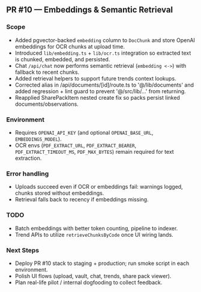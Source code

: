 ## PR #10 — Embeddings & Semantic Retrieval

### Scope
- Added pgvector-backed `embedding` column to `DocChunk` and store OpenAI embeddings for OCR chunks at upload time.
- Introduced `lib/embedding.ts` + `lib/ocr.ts` integration so extracted text is chunked, embedded, and persisted.
- Chat `/api/chat` now performs semantic retrieval (`embedding <->`) with fallback to recent chunks.
- Added retrieval helpers to support future trends context lookups.
- Corrected alias in /api/documents/[id]/route.ts to '@/lib/documents' and added regression + lint guard to prevent '@/src/lib/…' from returning.
- Reapplied SharePackItem nested create fix so packs persist linked documents/observations.

### Environment
- Requires `OPENAI_API_KEY` (and optional `OPENAI_BASE_URL`, `EMBEDDINGS_MODEL`).
- OCR envs (`PDF_EXTRACT_URL`, `PDF_EXTRACT_BEARER`, `PDF_EXTRACT_TIMEOUT_MS`, `PDF_MAX_BYTES`) remain required for text extraction.

### Error handling
- Uploads succeed even if OCR or embeddings fail: warnings logged, chunks stored without embeddings.
- Retrieval falls back to recency if embeddings missing.

### TODO
- Batch embeddings with better token counting, pipeline to indexer.
- Trend APIs to utilize `retrieveChunksByCode` once UI wiring lands.

### Next Steps
- Deploy PR #10 stack to staging + production; run smoke script in each environment.
- Polish UI flows (upload, vault, chat, trends, share pack viewer).
- Plan real-life pilot / internal dogfooding to collect feedback.
